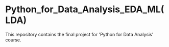 # Python_for_Data_Analysis_EDA_ML(LDA)

This repository contains the final project for 'Python for Data Analysis' course.

